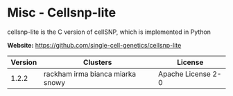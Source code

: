 # Misc - Cellsnp-lite

cellsnp-lite is the C version of cellSNP, which is implemented in Python



**Website:** <https://github.com/single-cell-genetics/cellsnp-lite>

| Version | Clusters | License |
| ------- | -------- | ------- |
| 1.2.2 | rackham irma bianca miarka snowy | Apache License 2-0 |
